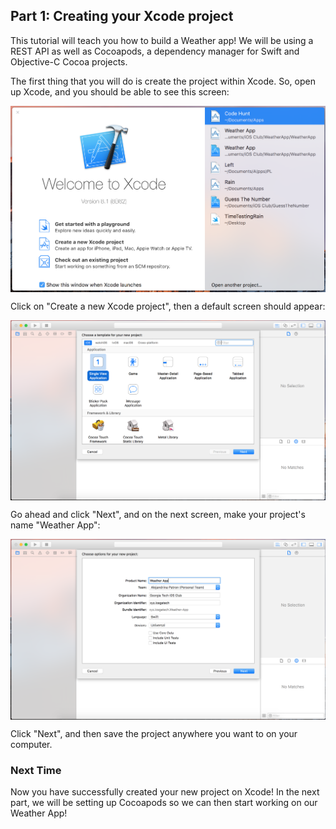 ## Part 1: Creating your Xcode project

This tutorial will teach you how to build a Weather app! We will be using a REST API as well as Cocoapods, a dependency manager for Swift and Objective-C Cocoa projects.

The first thing that you will do is create the project within Xcode. So, open up Xcode, and you should be able to see this screen:

<p align="center"> <img src="/images/xcodeMainScreen.png" align="center"> </p>

Click on "Create a new Xcode project", then a default screen should appear:

<p align="center"> <img src="/images/createProject.png" align="center"> </p>

Go ahead and click "Next", and on the next screen, make your project's name "Weather App":

<p align="center"> <img src="/images/inputProjectName.png" align="center"> </p>

Click "Next", and then save the project anywhere you want to on your computer.

### Next Time

Now you have successfully created your new project on Xcode! In the next part, we will be setting up Cocoapods so we can then start working on our Weather App!
